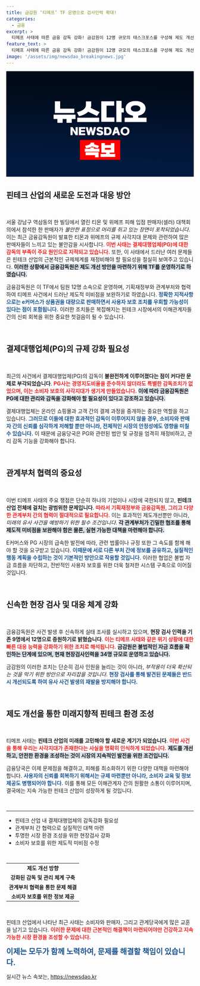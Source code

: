 ```yaml
---
title: 금감원 ‘티메프’ TF 운영으로 검사인력 확대!
categories:
  - 금융
excerpt: >
  티메프 사태에 따른 금융 감독 강화! 금감원이 12명 규모의 태스크포스를 구성해 제도 개선에 나선다. 결제대행업체의 감독 허점을 보완하고, 불법 자금 흐름을 감시하는 강력한 조치가 시작된다. 더 이상 사각지대는 없다!
feature_text: >
  티메프 사태에 따른 금융 감독 강화! 금감원이 12명 규모의 태스크포스를 구성해 제도 개선에 나선다. 결제대행업체의 감독 허점을 보완하고, 불법 자금 흐름을 감시하는 강력한 조치가 시작된다. 더 이상 사각지대는 없다!
image: '/assets/img/newsdao_breakingnews.jpg'
---
```


<p><img src="/assets/img/newsdao_breakingnews.jpg" alt="bookingtag 속보" /></p>

<h2 data-ke-size="size26">핀테크 산업의 새로운 도전과 대응 방안</h2>

<p data-ke-size="size16">&nbsp;</p>

<p>서울 강남구 역삼동의 한 빌딩에서 열린 티몬 및 위메프 피해 입점 판매자(셀러) 대책회의에서 참석한 한 판매자가 <em>불안한 표정으로 머리를 쥐고 있는 장면이 포착되었습니다</em>. 이는 최근 금융감독원이 발표한 티몬과 위메프의 규제 사각지대 문제와 관련하여 많은 판매자들이 느끼고 있는 불안감을 시사합니다. <b><span style="color: #ee2323;">이번 사태는 결제대행업체(PG)에 대한 감독의 부족이 주요 원인으로 지적되고 있습니다.</span></b> 또한, 이 사태에서 드러난 여러 문제들은 핀테크 산업의 근본적인 규제체계를 재정비해야 할 필요성을 절실히 보여주고 있습니다. <b><span style="background-color: #21538527;">이러한 상황에서 금융감독원은 제도 개선 방안을 마련하기 위해 TF를 운영하기로 하였습니다.</span></b> </p>

<p>금융감독원은 이 TF에서 팀원 12명 소속으로 운영하며, 기획재정부와 관계부처와 협력하여 티메프 사건에서 드러난 제도적 미비점을 보완하기로 하였습니다. <b><span style="color: #1a5490;">정확한 지적사항으로는 e커머스가 상품권을 대량으로 판매하면서 사용자 보호 조치를 우회할 가능성이 있다는 점이 포함됩니다.</span></b> 이러한 조치들은 복잡해지는 핀테크 시장에서의 이해관계자들 간의 신뢰 회복을 위한 중요한 첫걸음이 될 수 있습니다.</p>

<p data-ke-size="size16">&nbsp;</p>

<h2 data-ke-size="size26">결제대행업체(PG)의 규제 강화 필요성</h2>

<p data-ke-size="size16">&nbsp;</p>

<p>최근의 사건에서 결제대행업체(PG)의 감독이 <strong>불완전하게 이루어졌다는 점이 커다란 문제로 부각되었습니다</strong>. <b><span style="color: #ee2323;">PG사는 경영지도비율을 준수하지 않더라도 특별한 감독조치가 없었으며, 이는 소비자 보호의 사각지대가 생기게 만들었습니다.</span></b> <b><span style="background-color: #21538527;">이에 따라 금융감독원은 PG에 대한 관리와 감독을 강화해야 할 필요성이 있다고 강조하고 있습니다.</span></b> </p>

<p>결제대행업체는 온라인 쇼핑몰과 고객 간의 결제 과정을 중개하는 중요한 역할을 하고 있습니다. <b><span style="color: #1a5490;">그러므로 이들에 대한 효과적인 감독이 이루어지지 않을 경우, 소비자와 판매자 간의 신뢰를 심각하게 저해할 뿐만 아니라, 전체적인 시장의 안정성에도 영향을 미칠 수 있습니다.</span></b> 이 때문에 금융당국은 PG와 관련된 법안 및 규정을 엄격히 재정비하고, 관리 감독 기능을 강화해야 합니다.</p>

<p data-ke-size="size16">&nbsp;</p>

<h2 data-ke-size="size26">관계부처 협력의 중요성</h2>

<p data-ke-size="size16">&nbsp;</p>

<p>이번 티메프 사태의 주요 쟁점은 단순히 하나의 기업이나 시장에 국한되지 않고, <strong>핀테크 산업 전체에 걸치는 광범위한 문제입니다</strong>. <b><span style="color: #ee2323;">따라서 기획재정부와 금융감독원, 그리고 다양한 관계부처 간의 협력이 절대적으로 필요합니다.</span></b> 이는 효과적인 제도개선뿐만 아니라, <em>미래의 유사 사건을 예방하기 위한 필수 조건입니다</em>. <b><span style="background-color: #21538527;">각 관계부처가 긴밀한 협조를 통해 제도적 미비점을 보완해야 함은 물론, 실현 가능한 대책을 마련해야 합니다.</span></b></p>

<p>E커머스와 PG 시장의 급속한 발전에 따라, 관련 법률이나 규정 또한 그 속도를 함께 해야 할 것을 요구받고 있습니다. <b><span style="color: #1a5490;">이때문에 서로 다른 부처 간에 정보를 공유하고, 실질적인 행동 계획을 수립하는 것이 기본적인 방안으로 작용할 것입니다.</span></b> 이러한 협업은 불법 자금 흐름을 차단하고, 전반적인 사용자 보호를 위한 더욱 철저한 시스템 구축으로 이어질 것입니다.</p>

<p data-ke-size="size16">&nbsp;</p>

<h2 data-ke-size="size26">신속한 현장 검사 및 대응 체계 강화</h2>

<p data-ke-size="size16">&nbsp;</p>

<p>금융감독원은 사건 발생 후 신속하게 실태 조사를 실시하고 있으며, <strong>현장 검사 인력을 기존 9명에서 12명으로 증원하기로 밝혔습니다</strong>. <b><span style="color: #ee2323;">이는 티메프 사태와 같은 위기 상황에 대한 빠른 대응 능력을 강화하기 위한 조치로 해석됩니다.</span></b> <b><span style="background-color: #21538527;">금감원은 불법적인 자금 흐름을 확인하는 단계에 있으며, 현재 현장검사인력을 34명 규모로 운영하고 있습니다.</span></b> </p>

<p>금감원의 이러한 조치는 단순히 검사 인원을 늘리는 것이 아니라, <em>부작용이 더욱 확산되는 것을 막기 위한 방안으로 자리잡을 것입니다</em>. <b><span style="color: #1a5490;">현장 검사를 통해 발견된 문제들은 반드시 개선되도록 하여 유사 사건 발생의 재발을 방지해야 합니다.</span></b> </p>

<p data-ke-size="size16">&nbsp;</p>

<h2 data-ke-size="size26">제도 개선을 통한 미래지향적 핀테크 환경 조성</h2>

<p data-ke-size="size16">&nbsp;</p>

<p>티메프 사태는 <strong>핀테크 산업의 미래를 고민해야 할 새로운 계기가 되었습니다</strong>. <b><span style="color: #ee2323;">이번 사건을 통해 우리는 사각지대가 존재한다는 사실을 명확히 인식하게 되었습니다.</span></b> <b><span style="background-color: #21538527;">제도를 개선하고, 안전한 환경을 조성하는 것이 시장의 지속적인 발전을 위한 조건입니다.</span></b></p>

<p>금융당국은 이제 문제점을 해결하고, 피해를 최소화하기 위한 다양한 대책을 마련해야 합니다. <b><span style="color: #1a5490;">사용자의 신뢰를 회복하기 위해서는 규제 마련뿐만 아니라, 소비자 교육 및 정보 제공도 병행되어야 합니다.</span></b> 이를 통해 모든 이해관계자 간의 원활한 소통이 이루어지며, 결국에는 지속 가능한 핀테크 산업이 성장하게 될 것입니다. </p>

<p data-ke-size="size16">&nbsp;</p>

<hr>

<ul>
    <li>핀테크 산업 내 결제대행업체의 감독강화 필요성</li>
    <li>관계부처 간 협력으로 실질적인 대책 마련</li>
    <li>투명한 시장 환경 조성을 위한 현장검사 강화</li>
    <li>소비자 보호를 위한 제도적 미비점 수정</li>
</ul> 

<p data-ke-size="size16">&nbsp;</p>

<table>
    <tr>
        <td style="text-align: center; height: 17px;"><b>제도 개선 방향</b></td>
    </tr>
    <tr>
        <td style="text-align: center; height: 17px;"><b>강화된 감독 및 관리 체계 구축</b></td>
    </tr>
    <tr>
        <td style="text-align: center; height: 17px;"><b>관계부처 협력을 통한 문제 해결</b></td>
    </tr>
    <tr>
        <td style="text-align: center; height: 17px;"><b>소비자 보호를 위한 정보 제공</b></td>
    </tr>
</table>

<p data-ke-size="size16">&nbsp;</p> 

<p>핀테크 산업에서 나타난 최근 사태는 소비자와 판매자, 그리고 관계당국에게 많은 교훈을 남기고 있습니다. <b><span style="color: #ee2323;">이러한 문제에 대한 근본적인 해결책이 마련되어야만 건강하고 지속 가능한 시장 환경을 조성할 수 있습니다.</span></b> </p>

<p><b><span style="font-size: 20px; color: #1a5490;">이제는 모두가 함께 노력하여, 문제를 해결할 책임이 있습니다.</span></b></p>
실시간 뉴스 속보는, <a href="https://newsdao.kr" rel="dofollow">https://newsdao.kr</a>


